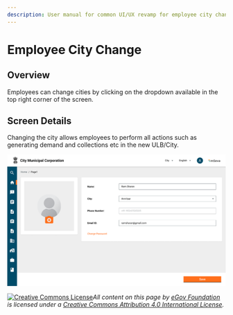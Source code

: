 ```yaml
---
description: User manual for common UI/UX revamp for employee city change screens
---
```


# Employee City Change

## Overview

Employees can change cities by clicking on the dropdown available in the top right corner of the screen.

## Screen Details

Changing the city allows employees to perform all actions such as generating demand and collections etc in the new ULB/City.

![](<../../../../.gitbook/assets/image (421).png>)

[![Creative Commons License](https://i.creativecommons.org/l/by/4.0/80x15.png)](http://creativecommons.org/licenses/by/4.0/)_All content on this page by_ [_eGov Foundation_](https://egov.org.in/) _is licensed under a_ [_Creative Commons Attribution 4.0 International License_](http://creativecommons.org/licenses/by/4.0/)_._
